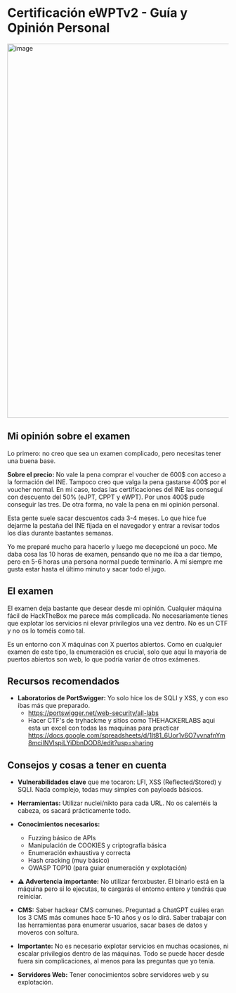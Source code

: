 # Certificación eWPTv2 - Guía y Opinión Personal

<img width="1102" height="851" alt="image" src="https://github.com/user-attachments/assets/9c11e1b6-5745-469a-8a29-21384e2c1024" />

## Mi opinión sobre el examen

Lo primero: no creo que sea un examen complicado, pero necesitas tener una buena base.

**Sobre el precio:** No vale la pena comprar el voucher de 600$ con acceso a la formación del INE. Tampoco creo que valga la pena gastarse 400$ por el voucher normal. En mi caso, todas las certificaciones del INE las conseguí con descuento del 50% (eJPT, CPPT y eWPT). Por unos 400$ pude conseguir las tres. De otra forma, no vale la pena en mi opinión personal.

Esta gente suele sacar descuentos cada 3-4 meses. Lo que hice fue dejarme la pestaña del INE fijada en el navegador y entrar a revisar todos los días durante bastantes semanas.

Yo me preparé mucho para hacerlo y luego me decepcioné un poco. Me daba cosa las 10 horas de examen, pensando que no me iba a dar tiempo, pero en 5-6 horas una persona normal puede terminarlo. A mí siempre me gusta estar hasta el último minuto y sacar todo el jugo.

## El examen

El examen deja bastante que desear desde mi opinión. Cualquier máquina fácil de HackTheBox me parece más complicada. No necesariamente tienes que explotar los servicios ni elevar privilegios una vez dentro. No es un CTF y no os lo toméis como tal.

Es un entorno con X máquinas con X puertos abiertos. Como en cualquier examen de este tipo, la enumeración es crucial, solo que aquí la mayoría de puertos abiertos son web, lo que podría variar de otros exámenes.

## Recursos recomendados

- **Laboratorios de PortSwigger:** Yo solo hice los de SQLI y XSS, y con eso ibas más que preparado.
  - https://portswigger.net/web-security/all-labs
  - Hacer CTF's de tryhackme y sitios como THEHACKERLABS aqui esta un excel con todas las maquinas para practicar https://docs.google.com/spreadsheets/d/1lt81_6Uor1v6O7vvnafnYm8mciINVIspiLYiDbnDOD8/edit?usp=sharing

## Consejos y cosas a tener en cuenta

- **Vulnerabilidades clave** que me tocaron: LFI, XSS (Reflected/Stored) y SQLI. Nada complejo, todas muy simples con payloads básicos.

- **Herramientas:** Utilizar nuclei/nikto para cada URL. No os calentéis la cabeza, os sacará prácticamente todo.

- **Conocimientos necesarios:**
  - Fuzzing básico de APIs
  - Manipulación de COOKIES y criptografía básica
  - Enumeración exhaustiva y correcta
  - Hash cracking (muy básico)
  - OWASP TOP10 (para guiar enumeración y explotación)

- **⚠️ Advertencia importante:** No utilizar feroxbuster. El binario está en la máquina pero si lo ejecutas, te cargarás el entorno entero y tendrás que reiniciar.

- **CMS:** Saber hackear CMS comunes. Preguntad a ChatGPT cuáles eran los 3 CMS más comunes hace 5-10 años y os lo dirá. Saber trabajar con las herramientas para enumerar usuarios, sacar bases de datos y moveros con soltura.

- **Importante:** No es necesario explotar servicios en muchas ocasiones, ni escalar privilegios dentro de las máquinas. Todo se puede hacer desde fuera sin complicaciones, al menos para las preguntas que yo tenía.

- **Servidores Web:** Tener conocimientos sobre servidores web y su explotación.
